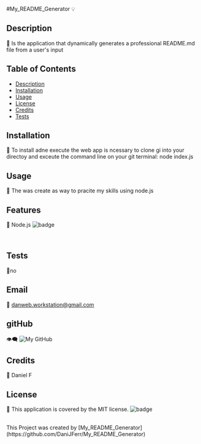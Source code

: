 
#My_README_Generator 💡

## Description
📝 Is the application that dynamically generates a professional README.md file from a user's input

## Table of Contents
- [Description](#description)
- [Installation](#installation)
- [Usage](#usage)
- [License](#license)
- [Credits](#credits)
- [Tests](#tests)

## Installation
💾 To install adne execute the web app is ncessary to clone gi into your directoy and exceute the command line on your git terminal: node index.js

## Usage
🎯 The was create as way to pracite my skills using node.js

## Features
🚀 Node.js
![badge](https://img.shields.io/badge/features-Node.js-yellow)

<br />

## Tests
🚨no 

## Email
📧 danweb.workstation@gmail.com

## gitHub
👁️‍🗨️ ![My GitHub](https://github.com/DaniJFerr/My_README_Generator)

## Credits
🤝 Daniel F

## License
📜 This application is covered by the MIT license.
![badge](https://img.shields.io/badge/license-MIT-brightgreen)


<br />
 This Project was created by [My_README_Generator](https://github.com/DaniJFerr/My_README_Generator) 
    